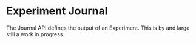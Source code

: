 # Experiment Journal

The Journal API defines the output of an Experiment. This is by and large
still a work in progress.